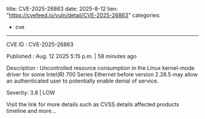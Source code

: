  
title: CVE-2025-26863
date: 2025-8-12
lien: "https://cvefeed.io/vuln/detail/CVE-2025-26863"
categories:
  - cve
---

CVE ID : CVE-2025-26863

Published :  Aug. 12
2025
5:15 p.m. | 58 minutes ago

Description : Uncontrolled resource consumption in the Linux kernel-mode driver for some Intel(R) 700 Series Ethernet before version 2.28.5 may allow an authenticated user to potentially enable denial of service.

Severity: 3.8 | LOW

Visit the link for more details
such as CVSS details
affected products
timeline
and more...
